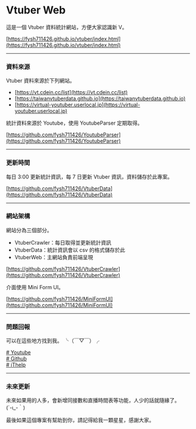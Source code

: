 # Vtuber Web  

這是一個 Vtuber 資料統計網站，方便大家認識新 V。  

[https://fysh711426.github.io/vtuber/index.html](https://fysh711426.github.io/vtuber/index.html)  

---  

### 資料來源  

Vtuber 資料來源於下列網站。  

* [https://vt.cdein.cc/list](https://vt.cdein.cc/list)  
* [https://taiwanvtuberdata.github.io](https://taiwanvtuberdata.github.io)  
* [https://virtual-youtuber.userlocal.jp](https://virtual-youtuber.userlocal.jp)  

統計資料來源於 Youtube，使用 YoutubeParser 定期取得。  

[https://github.com/fysh711426/YoutubeParser](https://github.com/fysh711426/YoutubeParser)  

---  

### 更新時間  

每日 3:00 更新統計資訊，每 7 日更新 Vtuber 資訊，資料儲存於此專案。  

[https://github.com/fysh711426/VtuberData](https://github.com/fysh711426/VtuberData)  

---  

### 網站架構  

網站分為三個部分。  

* VtuberCrawler：每日取得並更新統計資訊  
* VtuberData：統計資訊會以 csv 的格式儲存於此  
* VtuberWeb：主網站負責前端呈現  

[https://github.com/fysh711426/VtuberCrawler](https://github.com/fysh711426/VtuberCrawler)  

介面使用 Mini Form UI。  

[https://github.com/fysh711426/MiniFormUI](https://github.com/fysh711426/MiniFormUI)  

---  

### 問題回報  

可以在這些地方找到我。 ╰（￣▽￣）╭  

[# Youtube](https://www.youtube.com/channel/UC-nyIVHa8aV9y5EmGtwwY8A)  
[# Github](https://github.com/fysh711426)  
[# iThelp](https://ithelp.ithome.com.tw/users/20106865/profile)  

---  

### 未來更新  

未來如果用的人多，會新增同接數和直播時間表等功能，人少的話就隨緣了。  
(´-ι_-｀)  

最後如果這個專案有幫助到你，請記得給我一顆星星，感謝大家。  